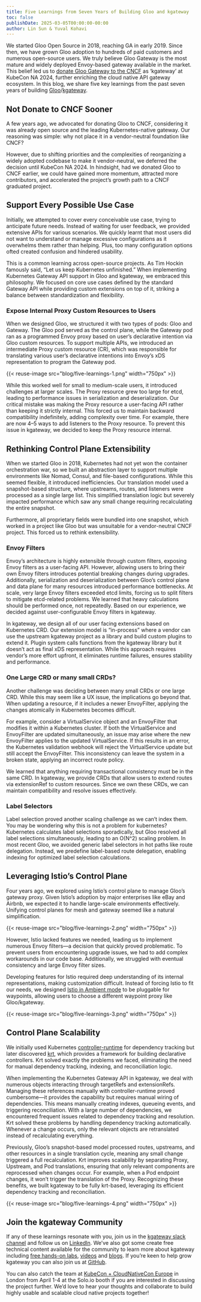 ```yaml
---
title: Five Learnings from Seven Years of Building Gloo and kgateway
toc: false
publishDate: 2025-03-05T00:00:00-00:00
author: Lin Sun & Yuval Kohavi 
---
```


We started Gloo Open Source in 2018, reaching GA in early 2019. Since then, we have grown Gloo adoption to hundreds of paid customers and numerous open-source users. We truly believe Gloo Gateway is the most mature and widely deployed Envoy-based gateway available in the market. This belief led us to [donate Gloo Gateway to the CNCF](https://www.youtube.com/watch?v=psZi_T1np4U) as ‘kgateway’ at KubeCon NA 2024, further enriching the cloud native API gateway ecosystem. In this blog, we share five key learnings from the past seven years of building [Gloo](https://github.com/solo-io/gloo)/[kgateway](https://github.com/kgateway-dev/kgateway).

## Not Donate to CNCF Sooner

A few years ago, we advocated for donating Gloo to CNCF, considering it was already open source and the leading Kubernetes-native gateway. Our reasoning was simple: why not place it in a vendor-neutral foundation like CNCF? 

However, due to shifting priorities and the complexities of reorganizing a widely adopted codebase to make it vendor-neutral, we deferred the decision until KubeCon NA 2024. In hindsight, had we donated Gloo to CNCF earlier, we could have gained more momentum, attracted more contributors, and accelerated the project’s growth path to a CNCF graduated project.

## Support Every Possible Use Case

Initially, we attempted to cover every conceivable use case, trying to anticipate future needs. Instead of waiting for user feedback, we provided extensive APIs for various scenarios. We quickly learnt that most users did not want to understand or manage excessive configurations as it overwhelms them rather than helping. Plus, too many configuration options ofted created confusion and hindered usability.

This is a common learning across open-source projects. As Tim Hockin famously said, “Let us keep Kubernetes unfinished.” When implementing Kubernetes Gateway API support in Gloo and kgateway, we embraced this philosophy. We focused on core use cases defined by the standard Gateway API while providing custom extensions on top of it, striking a balance between standardization and flexibility.

### Expose Internal Proxy Custom Resources to Users

When we designed Gloo, we structured it with two types of pods: Gloo and Gateway. The Gloo pod served as the control plane, while the Gateway pod ran as a programmed Envoy proxy based on user’s declarative intention via Gloo custom resources. To support multiple APIs, we introduced an intermediate Proxy custom resource (CR), which was responsible for translating various user’s declarative intentions into Envoy’s xDS representation to program the Gateway pod.

{{< reuse-image src="blog/five-learnings-1.png" width="750px" >}}

While this worked well for small to medium-scale users, it introduced challenges at larger scales. The Proxy resource grew too large for etcd, leading to performance issues in serialization and deserialization. Our critical mistake was making the Proxy resource a user-facing API rather than keeping it strictly internal. This forced us to maintain backward compatibility indefinitely, adding complexity over time. For example, there are now 4–5 ways to add listeners to the Proxy resource. To prevent this issue in kgateway, we decided to keep the Proxy resource internal.

## Rethinking Control Plane Extensibility

When we started Gloo in 2018, Kubernetes had not yet won the container orchestration war, so we built an abstraction layer to support multiple environments like Nomad, Consul, and file-based configurations. While this seemed flexible, it introduced inefficiencies. Our translation model used a snapshot-based structure, where upstreams, routes, and listeners were processed as a single large list. This simplified translation logic but severely impacted performance which saw any small change requiring recalculating the entire snapshot.

Furthermore, all proprietary fields were bundled into one snapshot, which worked in a project like Gloo but was unsuitable for a vendor-neutral CNCF project. This forced us to rethink extensibility.

### Envoy Filters

Envoy’s architecture is highly extensible through custom filters, exposing Envoy filters as a user-facing API. However, allowing users to bring their own Envoy filters introduces potential breaking changes during upgrades. Additionally, serialization and deserialization between Gloo’s control plane and data plane for many resources introduced performance bottlenecks. At scale, very large Envoy filters exceeded etcd limits, forcing us to split filters to mitigate etcd-related problems. We learned that heavy calculations should be performed once, not repeatedly. Based on our experience, we decided against user-configurable Envoy filters in kgateway.

In kgateway, we design all of our user facing extensions based on Kubernetes CRD. Our extension model is “in-process” where a vendor can use the upstream kgateway project as a library and build custom plugins to extend it.  Plugin system calls functions from the kgateway library but it doesn’t act as final xDS representation. While this approach requires vendor’s more effort upfront, it eliminates runtime failures, ensures stability and performance.

### One Large CRD or many small CRDs?

Another challenge was deciding between many small CRDs or one large CRD. While this may seem like a UX issue, the implications go beyond that. When updating a resource, if it includes a newer EnvoyFilter, applying the changes atomically in Kubernetes becomes difficult.

For example, consider a VirtualService object and an EnvoyFilter that modifies it within a Kubernetes cluster. If both the VirtualService and EnvoyFilter are updated simultaneously, an issue may arise where the new EnvoyFilter applies to the updated VirtualService. If this results in an error, the Kubernetes validation webhook will reject the VirtualService update but still accept the EnvoyFilter. This inconsistency can leave the system in a broken state, applying an incorrect route policy.

We learned that anything requiring transactional consistency must be in the same CRD. In kgateway, we provide CRDs that allow users to extend routes via extensionRef to custom resources. Since we own these CRDs, we can maintain compatibility and resolve issues effectively.

### Label Selectors

Label selection proved another scaling challenge as we can’t index them. You may be wondering why this is not a problem for kubernetes? Kubernetes calculates label selections sporadically, but Gloo resolved all label selections simultaneously, leading to an O(N^2) scaling problem. In most recent Gloo, we avoided generic label selectors in hot paths like route delegation. Instead, we predefine label-based route delegation, enabling indexing for optimized label selection calculations.

## Leveraging Istio’s Control Plane

Four years ago, we explored using Istio’s control plane to manage Gloo’s gateway proxy. Given Istio’s adoption by major enterprises like eBay and Airbnb, we expected it to handle large-scale environments effectively. Unifying control planes for mesh and gateway seemed like a natural simplification.

{{< reuse-image src="blog/five-learnings-2.png" width="750px" >}}

However, Istio lacked features we needed, leading us to implement numerous Envoy filters—a decision that quickly proved problematic. To prevent users from encountering upgrade issues, we had to add complex workarounds in our code base. Additionally, we struggled with eventual consistency and large Envoy filter sizes.

Developing features for Istio required deep understanding of its internal representations, making customization difficult. Instead of forcing Istio to fit our needs, we designed [Istio in Ambient mode](http://ambientmesh.io) to be pluggable for waypoints, allowing users to choose a different waypoint proxy like Gloo/kgateway.

{{< reuse-image src="blog/five-learnings-3.png" width="750px" >}}

## Control Plane Scalability

We initially used Kubernetes [controller-runtime](https://github.com/kubernetes-sigs/controller-runtime) for dependency tracking but later discovered [krt](https://github.com/istio/istio/blob/master/pkg/kube/krt/README.md), which provides a framework for building declarative controllers. Krt solved exactly the problems we faced, eliminating the need for manual dependency tracking, indexing, and reconciliation logic.

When implementing the Kubernetes Gateway API in kgateway, we deal with numerous objects interacting through targetRefs and extensionRefs. Managing these references manually with controller-runtime proved cumbersome—it provides the capability but requires manual wiring of dependencies. This means manually creating indexes, queueing events, and triggering reconciliation. With a large number of dependencies, we encountered frequent issues related to dependency tracking and resolution. Krt solved these problems by handling dependency tracking automatically. Whenever a change occurs, only the relevant objects are retranslated instead of recalculating everything.

Previously, Gloo’s snapshot-based model processed routes, upstreams, and other resources in a single translation cycle, meaning any small change triggered a full recalculation. Krt improves scalability by separating Proxy, Upstream, and Pod translations, ensuring that only relevant components are reprocessed when changes occur. For example, when a Pod endpoint changes, it won’t trigger the translation of the Proxy. Recognizing these benefits, we built kgateway to be fully krt-based, leveraging its efficient dependency tracking and reconciliation.

{{< reuse-image src="blog/five-learnings-4.png" width="750px" >}}

## Join the kgateway Community

If any of these learnings resonate with you, join us in the [kgateway slack channel](https://kgateway.dev/slack/) and follow us on [LinkedIn](https://www.linkedin.com/company/kgateway/). We’ve also got some create free technical content available for the community to learn more about kgateway including [free hands-on labs](https://kgateway.dev/resources/labs/), [videos](https://kgateway.dev/resources/videos/) and [blogs](https://kgateway.dev/blog/). If you’re keen to help grow kgateway you can also join us at [GitHub](https://github.com/kgateway-dev/kgateway).

You can also catch the team at [KubeCon + CloudNativeCon Europe](https://www.solo.io/events/solo-io-at-kubecon-cloudnativecon-europe-2025) in London from April 1-4 at the Solo.io booth if you are interested in discussing the project further. We’d love to hear your thoughts and collaborate to build highly usable and scalable cloud native projects together! 
